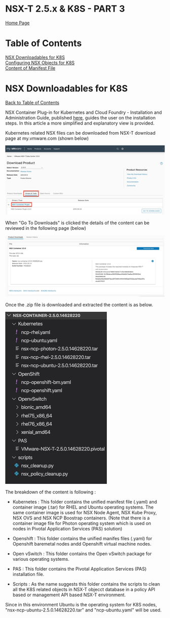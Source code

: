 # NSX-T 2.5.x & K8S  - PART 3
[Home Page](https://github.com/dumlutimuralp/k8s-with-nsx-t-2.5.x)

# Table of Contents
[NSX Downloadables for K8S](#NSX-Downloadables-for-K8S)  
[Configuring NSX Objects for K8S](#Configuring-NSX-Objects-for-K8S)  
[Content of Manifest File](#Content-of-Manifest-File)

# NSX Downloadables for K8S
[Back to Table of Contents](https://github.com/dumlutimuralp/k8s-with-nsx-t-2.5.x/tree/master/Part%203#Table-of-Contents)

NSX Container Plug-in for Kubernetes and Cloud Foundry - Installation and Administration Guide, published [here](https://docs.vmware.com/en/VMware-NSX-T-Data-Center/2.5/ncp-kubernetes/GUID-FB641321-319D-41DC-9D16-37D6BA0BC0DE.html), guides the user on the installation steps. In this article a more simplified and explanatory view is provided.

Kubernetes related NSX files can be downloaded from NSX-T download page at my.vmware.com (shown below)

![](2019-12-16_17-38-09.jpg)

When "Go To Downloads" is clicked the details of the content can be reviewed in the following page (below)

![](2019-12-16_17-43-07.jpg)

Once the .zip file is downloaded and extracted the content is as below.

![](2019-12-16_22-06-35.jpg)

The breakdown of the content is following :

* Kubernetes : This folder contains the unified manifest file (.yaml) and container image (.tar) for RHEL and Ubuntu operating systems. The same container image is used for NSX Node Agent, NSX Kube Proxy, NSX OVS and NSX NCP Boostrap containers. (Note that there is a container image file for Photon operating system which is used on nodes in Pivotal Application Services (PAS) solution)

* Openshift : This folder contains the unified manifes files (.yaml) for Openshift baremetal nodes andd Openshift virtual machine nodes.

* Open vSwitch : This folder contains the Open vSwitch package for various operating systems. 

* PAS : This folder contains the Pivotal Application Services (PAS) installation file. 

* Scripts : As the name suggests this folder contains the scripts to clean all the K8S related objects in NSX-T objecct database in a policy API based or management API based NSX-T environment.

Since in this environment Ubuntu is the operating system for K8S nodes, "nsx-ncp-ubuntu-2.5.0.14628220.tar" and "ncp-ubuntu.yaml" will be used. 

